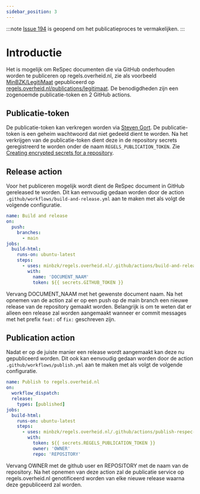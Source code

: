 ```yaml
---
sidebar_position: 3
---
```


:::note
[Issue 194](https://github.com/MinBZK/regels.overheid.nl/issues/194) is geopend om het publicatieproces te vermakelijken.
:::

# Introductie

Het is mogelijk om ReSpec documenten die via GitHub onderhouden worden te publiceren op regels.overheid.nl, zie als voorbeeld [MinBZK/LegitiMaat](https://github.com/MinBZK/LegitiMaat) gepubliceerd op [regels.overheid.nl/publications/legitimaat](https://regels.overheid.nl/publicaties/legitimaat). De benodigdheden zijn een zogenoemde publicatie-token en 2 GitHub actions.

## Publicatie-token

De publicatie-token kan verkregen worden via [Steven Gort](mailto:steven.gort@ictu.nl). De publicatie-token is een geheim wachtwoord dat niet gedeeld dient te worden. Na het verkrijgen van de publicatie-token dient deze in de repository secrets geregistreerd te worden onder de naam `REGELS_PUBLICATION_TOKEN`. Zie [Creating encrypted secrets for a repository](https://docs.github.com/en/actions/security-guides/encrypted-secrets#creating-encrypted-secrets-for-a-repository).

## Release action

Voor het publiceren mogelijk wordt dient de ReSpec document in GitHub gereleased te worden. Dit kan eenvoudig gedaan worden door de action `.github/workflows/build-and-release.yml` aan te maken met als volgt de volgende configuratie.

```yaml
name: Build and release
on:
  push:
    branches:
      - main
jobs:
  build-html:
    runs-on: ubuntu-latest
    steps:
      - uses: minbzk/regels.overheid.nl/.github/actions/build-and-release-respec-document@main
        with:
          name: 'DOCUMENT_NAAM'
          token: ${{ secrets.GITHUB_TOKEN }}
```

Vervang DOCUMENT_NAAM met het gewenste document naam. Na het opnemen van de action zal er op een push op de main branch een nieuwe release van de repository gemaakt worden. Belangrijk is om te weten dat er alleen een release zal worden aangemaakt wanneer er commit messages met het prefix `feat:` of `fix:` geschreven zijn.

## Publication action

Nadat er op de juiste manier een release wordt aangemaakt kan deze nu gepubliceerd worden. Dit ook kan eenvoudig gedaan worden door de action `.github/workflows/publish.yml` aan te maken met als volgt de volgende configuratie.

```yaml
name: Publish to regels.overheid.nl
on:
  workflow_dispatch:
  release:
    types: [published]
jobs:
  build-html:
    runs-on: ubuntu-latest
    steps:
      - uses: minbzk/regels.overheid.nl/.github/actions/publish-respec-document-release@main
        with:
          token: ${{ secrets.REGELS_PUBLICATION_TOKEN }}
          owner: 'OWNER'
          repo: 'REPOSITORY'
```

Vervang OWNER met de github user en REPOSITORY met de naam van de repository. Na het opnemen van deze action zal de publicatie service op regels.overheid.nl genotificeerd worden van elke nieuwe release waarna deze gepubliceerd zal worden.
